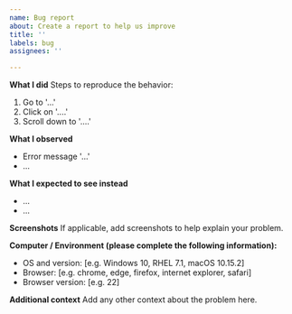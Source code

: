 ```yaml
---
name: Bug report
about: Create a report to help us improve
title: ''
labels: bug
assignees: ''

---
```


**What I did**
Steps to reproduce the behavior:
1. Go to '...'
2. Click on '....'
3. Scroll down to '....'

**What I observed**
- Error message '...'
- ...

**What I expected to see instead**
- ...
- ...

**Screenshots**
If applicable, add screenshots to help explain your problem.

**Computer / Environment (please complete the following information):**
 - OS and version: [e.g. Windows 10, RHEL 7.1, macOS 10.15.2]
 - Browser: [e.g. chrome, edge, firefox, internet explorer, safari]
 - Browser version: [e.g. 22]

**Additional context**
Add any other context about the problem here.
